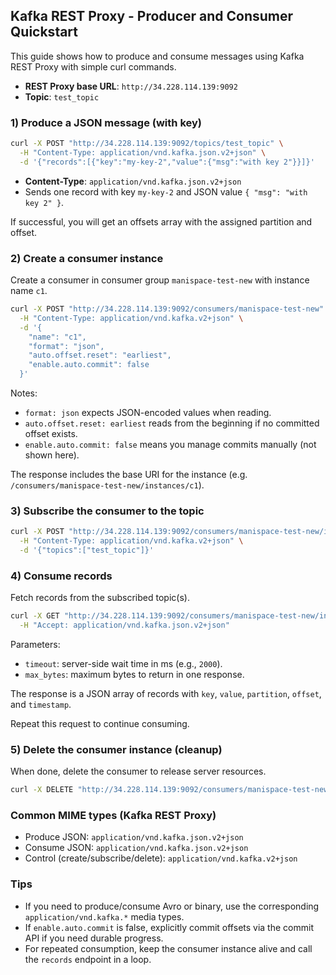 ## Kafka REST Proxy - Producer and Consumer Quickstart

This guide shows how to produce and consume messages using Kafka REST Proxy with simple curl commands.

- **REST Proxy base URL**: `http://34.228.114.139:9092`
- **Topic**: `test_topic`

### 1) Produce a JSON message (with key)

```bash
curl -X POST "http://34.228.114.139:9092/topics/test_topic" \
  -H "Content-Type: application/vnd.kafka.json.v2+json" \
  -d '{"records":[{"key":"my-key-2","value":{"msg":"with key 2"}}]}'
```

- **Content-Type**: `application/vnd.kafka.json.v2+json`
- Sends one record with key `my-key-2` and JSON value `{ "msg": "with key 2" }`.

If successful, you will get an offsets array with the assigned partition and offset.

### 2) Create a consumer instance

Create a consumer in consumer group `manispace-test-new` with instance name `c1`.

```bash
curl -X POST "http://34.228.114.139:9092/consumers/manispace-test-new" \
  -H "Content-Type: application/vnd.kafka.v2+json" \
  -d '{
    "name": "c1",
    "format": "json",
    "auto.offset.reset": "earliest",
    "enable.auto.commit": false
  }'
```

Notes:
- `format: json` expects JSON-encoded values when reading.
- `auto.offset.reset: earliest` reads from the beginning if no committed offset exists.
- `enable.auto.commit: false` means you manage commits manually (not shown here).

The response includes the base URI for the instance (e.g. `/consumers/manispace-test-new/instances/c1`).

### 3) Subscribe the consumer to the topic

```bash
curl -X POST "http://34.228.114.139:9092/consumers/manispace-test-new/instances/c1/subscription" \
  -H "Content-Type: application/vnd.kafka.v2+json" \
  -d '{"topics":["test_topic"]}'
```

### 4) Consume records

Fetch records from the subscribed topic(s).

```bash
curl -X GET "http://34.228.114.139:9092/consumers/manispace-test-new/instances/c1/records?timeout=2000&max_bytes=524288" \
  -H "Accept: application/vnd.kafka.json.v2+json"
```

Parameters:
- `timeout`: server-side wait time in ms (e.g., `2000`).
- `max_bytes`: maximum bytes to return in one response.

The response is a JSON array of records with `key`, `value`, `partition`, `offset`, and `timestamp`.

Repeat this request to continue consuming.

### 5) Delete the consumer instance (cleanup)

When done, delete the consumer to release server resources.

```bash
curl -X DELETE "http://34.228.114.139:9092/consumers/manispace-test-new/instances/c1"
```

### Common MIME types (Kafka REST Proxy)

- Produce JSON: `application/vnd.kafka.json.v2+json`
- Consume JSON: `application/vnd.kafka.json.v2+json`
- Control (create/subscribe/delete): `application/vnd.kafka.v2+json`

### Tips

- If you need to produce/consume Avro or binary, use the corresponding `application/vnd.kafka.*` media types.
- If `enable.auto.commit` is false, explicitly commit offsets via the commit API if you need durable progress.
- For repeated consumption, keep the consumer instance alive and call the `records` endpoint in a loop.


